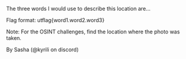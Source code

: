 The three words I would use to describe this location are...

Flag format: utflag{word1.word2.word3}

Note: For the OSINT challenges, find the location where the photo was taken.

By Sasha (@kyrili on discord)
